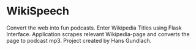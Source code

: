 # WikiSpeech
Convert the web into fun podcasts. Enter Wikipedia Titles using Flask Interface. Application scrapes relevant Wikipedia-page
and converts the page to podcast mp3. Project created by Hans Gundlach.
